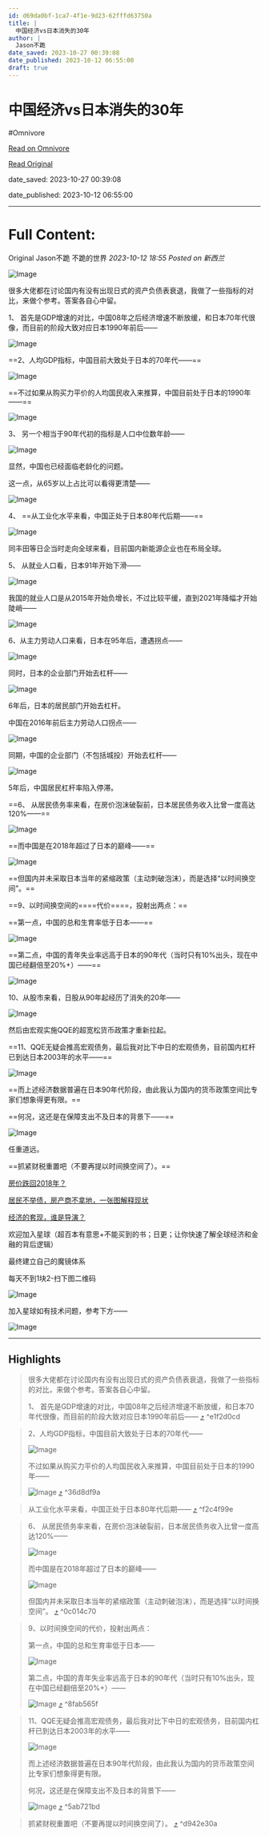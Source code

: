```yaml
---
id: d69da0bf-1ca7-4f1e-9d23-62fffd63750a
title: |
  中国经济vs日本消失的30年
author: |
  Jason不跪
date_saved: 2023-10-27 00:39:08
date_published: 2023-10-12 06:55:00
draft: true
---
```


# 中国经济vs日本消失的30年
#Omnivore

[Read on Omnivore](https://omnivore.app/me/vs-30-18b6f6dca5a)

[Read Original](https://mp.weixin.qq.com/s?__biz=MzkwOTU2NzM0NQ%3D%3D&chksm=c139f75ef64e7e487d99d2e99f061844a218fe70fef86ab56cf46934f703352948a7dd90d625&idx=1&mid=2247484224&scene=21&sn=0eb20adb9f6585acc36b0a6d173201f7)

date_saved: 2023-10-27 00:39:08

date_published: 2023-10-12 06:55:00

--- 

# Full Content: 

Original Jason不跪  不跪的世界 _2023-10-12 18:55_ _Posted on 新西兰_ 

![Image](https://proxy-prod.omnivore-image-cache.app/0x0,sssZRdtDoxXk7WtdhnHSBAn5c97iYPMZhOrKZD6KC_Io/https://mmbiz.qpic.cn/mmbiz_jpg/H9ujOOo7THhj1emWNicFjGAkNch5wSGTuoXLup7JsnGVSNcYkCU4yicopUz1SSlpkPqPZX44Wydcvsk45GNxzD4Q/640?wx_fmt=jpeg)

很多大佬都在讨论国内有没有出现日式的资产负债表衰退，我做了一些指标的对比，来做个参考。答案各自心中留。

1、 首先是GDP增速的对比，中国08年之后经济增速不断放缓，和日本70年代很像，而目前的阶段大致对应日本1990年前后——

![Image](https://proxy-prod.omnivore-image-cache.app/0x0,shwInAsUG2PLnej-91QwnZPBebEIM0DWHj7Uc6ZS9zTY/https://mmbiz.qpic.cn/mmbiz_png/H9ujOOo7THhj1emWNicFjGAkNch5wSGTuUoNVlXyZlARiah2ZUTHZkncHusc4prKSyHY3BGanuruX371Pkcuw8ZQ/640?wx_fmt=png)

==2、人均GDP指标，中国目前大致处于日本的70年代——==

![Image](https://proxy-prod.omnivore-image-cache.app/0x0,sWpSfZJ2j5pixDfI3IL5yzqTnnG1H1FpAkksr391haaE/https://mmbiz.qpic.cn/mmbiz_png/H9ujOOo7THhj1emWNicFjGAkNch5wSGTutL4GDgaRiaRzId3Ifu5lYGibDASArQA2emM71lCjwBS46xkG1YWVDVzg/640?wx_fmt=png)

==不过如果从购买力平价的人均国民收入来推算，中国目前处于日本的1990年——==

![Image](https://proxy-prod.omnivore-image-cache.app/0x0,s7nTu59UyEidQEztpjqtaDZOzZ1HaCatiASizY-SBq1M/https://mmbiz.qpic.cn/mmbiz_png/H9ujOOo7THhj1emWNicFjGAkNch5wSGTuNo4gyRicAZJXKr7AvHNpuwoiayp0g2gTDmZVUnT8gHTSPGno60hklZ4w/640?wx_fmt=png)

3、 另一个相当于90年代初的指标是人口中位数年龄——

![Image](https://proxy-prod.omnivore-image-cache.app/0x0,sdC8cFaKpo0hN6hmbghy1PCOLmxzZgyiUzG726yP_9Tk/https://mmbiz.qpic.cn/mmbiz_png/H9ujOOo7THhj1emWNicFjGAkNch5wSGTuBo7gD4Dq0YV5rb2hibx47l9DH8q8ema7vfXTx7QS8QbGJRoqDvXk84w/640?wx_fmt=png)

显然，中国也已经面临老龄化的问题。

这一点，从65岁以上占比可以看得更清楚——

![Image](https://proxy-prod.omnivore-image-cache.app/0x0,sPAUtrm7HKUw7NH0eb3RwP-Rav18b8M3295xHrf6LW4U/https://mmbiz.qpic.cn/mmbiz_png/H9ujOOo7THhj1emWNicFjGAkNch5wSGTuI6JNrVtJ7RRArA6aXXGqqOVqvcYJDc0OAQia8FyNCAXXEMVtia0ul7iaA/640?wx_fmt=png)

4、 ==从工业化水平来看，中国正处于日本80年代后期——==

![Image](https://proxy-prod.omnivore-image-cache.app/0x0,sYMCzTe9voDF92_eWXpcAiRmLM2i1GCFtMd0f4B3l_Ro/https://mmbiz.qpic.cn/mmbiz_png/H9ujOOo7THhj1emWNicFjGAkNch5wSGTu9T9MElNBjaricCKibcPcv0bRrOzhb8KfCeLfn0wiay0RhE0gC6ANtOy6A/640?wx_fmt=png)

同丰田等日企当时走向全球来看，目前国内新能源企业也在布局全球。

5、 从就业人口看，日本91年开始下滑——

![Image](https://proxy-prod.omnivore-image-cache.app/0x0,stCmTATJYpAUY66QKRz43sC1EbkeVe5HLVUzGhYvSgmY/https://mmbiz.qpic.cn/mmbiz_png/H9ujOOo7THhj1emWNicFjGAkNch5wSGTuy3nqtBDS4MliaZzn65KN3b8Nbicycxyibgs8nX1Ivxnorib4g4cZgOKNdA/640?wx_fmt=png)

我国的就业人口是从2015年开始负增长，不过比较平缓，直到2021年降幅才开始陡峭——

![Image](https://proxy-prod.omnivore-image-cache.app/0x0,spaw7QNyr2tQGyeCqb5Fr3JUMf2S70gmEU3Tr23Dn8RA/https://mmbiz.qpic.cn/mmbiz_png/H9ujOOo7THhj1emWNicFjGAkNch5wSGTut9DfHBhwK0BGHas72edRc7SPk10eeS5xONOAInKZorcMJkF4f8Oz1g/640?wx_fmt=png)

6、从主力劳动人口来看，日本在95年后，遭遇拐点——

![Image](https://proxy-prod.omnivore-image-cache.app/0x0,ssHj9hF3tzB69dG-ydjKzK-30fcqD0Mmj1ebFKTZme6Y/https://mmbiz.qpic.cn/mmbiz_png/H9ujOOo7THhj1emWNicFjGAkNch5wSGTuTvjaBcf3DppicqfNic5I1xCvUDVribmE9l9QPBeYFXRpTDwwyiay3AxcIQ/640?wx_fmt=png)

同时，日本的企业部门开始去杠杆——

![Image](https://proxy-prod.omnivore-image-cache.app/0x0,sC10zcF9uZsE58s1vz2noZaxd3HGmI0mbQs0leU_lw5g/https://mmbiz.qpic.cn/mmbiz_png/H9ujOOo7THhj1emWNicFjGAkNch5wSGTuiaAib5KrLlRywyupnqzAF4zbNicka220SkicOe94T5f3yGgtx32DEcZ24g/640?wx_fmt=png)

6年后，日本的居民部门开始去杠杆。

中国在2016年前后主力劳动人口拐点——

![Image](https://proxy-prod.omnivore-image-cache.app/0x0,s-7-HMS1B0I25cSnjlmDJa4dEYxo2BYr8icR18cbU5zU/https://mmbiz.qpic.cn/mmbiz_png/H9ujOOo7THhj1emWNicFjGAkNch5wSGTuy4GUl28VcUk97t9GfFv0edLGYSI5iaSjPp2kGBtyDs1n0xey5qibbiaicw/640?wx_fmt=png)

同期，中国的企业部门（不包括城投）开始去杠杆——

![Image](https://proxy-prod.omnivore-image-cache.app/0x0,sgZcUlNWY0AmKFU2kqGVMXjUE7gzHRWks3ii93svLIqM/https://mmbiz.qpic.cn/mmbiz_png/H9ujOOo7THhj1emWNicFjGAkNch5wSGTubkJnPM6jNXc94wmgo3YAicdlgNiamyZrV0OnGOpfmaocxowx6RHMick6Q/640?wx_fmt=png)

5年后，中国居民杠杆率陷入停滞。

==6、 从居民债务率来看，在房价泡沫破裂前，日本居民债务收入比曾一度高达120%——==

![Image](https://proxy-prod.omnivore-image-cache.app/0x0,sANVMySvoOE6jAK1CoINmPdjyeWtkH1V20P4IjVQLJsM/https://mmbiz.qpic.cn/mmbiz_png/H9ujOOo7THhj1emWNicFjGAkNch5wSGTuaFRDFfNtsicRS6KhO2CmYibr8Db0Fyw8icEgVbulicW5zibdCJz4Gsv4yqw/640?wx_fmt=png)

==而中国是在2018年超过了日本的巅峰——==

![Image](https://proxy-prod.omnivore-image-cache.app/0x0,sc0QilGXV35LklWxwjwN_90e1wZZpH9zxOK9HdrnoN3g/https://mmbiz.qpic.cn/mmbiz_png/H9ujOOo7THhj1emWNicFjGAkNch5wSGTultiajn4GvxRSiapGhhLgwxkOsvwSkDpPXUwPXWLlRvCpcWc6ahAEv3iaw/640?wx_fmt=png)

==但国内并未采取日本当年的紧缩政策（主动刺破泡沫），而是选择“以时间换空间”。==

==9、以时间换空间的====代价====，投射出两点：==

==第一点，中国的总和生育率低于日本——==

![Image](https://proxy-prod.omnivore-image-cache.app/0x0,sNRQDOF4TspjjC839QnVd45qkt43bUzkJHCXXYTLlb50/https://mmbiz.qpic.cn/mmbiz_png/H9ujOOo7THhj1emWNicFjGAkNch5wSGTuVzFey9fpSgulPwC3rlp7xEJAltECcQVqH5jyq9B5dd8wVhibnico14bw/640?wx_fmt=png)

==第二点，中国的青年失业率远高于日本的90年代（当时只有10%出头，现在中国已经翻倍至20%+）——==

![Image](https://proxy-prod.omnivore-image-cache.app/0x0,sGTNdPgB3L6UB8Yv9NwxP4sqJpOFKCeiA6y_-Pm-qNDA/https://mmbiz.qpic.cn/mmbiz_png/H9ujOOo7THhj1emWNicFjGAkNch5wSGTuMFicGq9NyialskK9F9KuZgGjYoBhsx9sXHdbU3kYlpeD2r7ibic0qgQ5UA/640?wx_fmt=png)

10、从股市来看，日股从90年起经历了消失的20年——

![Image](https://proxy-prod.omnivore-image-cache.app/0x0,sonbiD45Nt8koh9eoRT4Jn5Q29u0KiUTbgUBIwrSHgLE/https://mmbiz.qpic.cn/mmbiz_png/H9ujOOo7THhj1emWNicFjGAkNch5wSGTu6ddQpyEXI3kzYvkssG0wq6QYo6t1ZKY2qdPvl2ibc4sRCSqR9NcFCBg/640?wx_fmt=png)

然后由宏观实施QQE的超宽松货币政策才重新拉起。

==11、QQE无疑会推高宏观债务，最后我对比下中日的宏观债务，目前国内杠杆已到达日本2003年的水平——==

![Image](https://proxy-prod.omnivore-image-cache.app/0x0,sLTEYz6b6r0CsRr5G7guv754k3RjRIOgWjRK3VdJQukY/https://mmbiz.qpic.cn/mmbiz_png/H9ujOOo7THhj1emWNicFjGAkNch5wSGTu15y1onkf4lqeFo6WTqDp4JjLQRLg0cdUOcGnicQ8z4okwX7lLPuicIfg/640?wx_fmt=png)

==而上述经济数据普遍在日本90年代阶段，由此我认为国内的货币政策空间比专家们想象得更有限。==

==何况，这还是在保障支出不及日本的背景下——==

![Image](https://proxy-prod.omnivore-image-cache.app/0x0,s7K4Rqv5uoyqPu7PIn4AcuB6L0q1bMZIzH9JKKpYOqTE/https://mmbiz.qpic.cn/mmbiz_png/H9ujOOo7THhj1emWNicFjGAkNch5wSGTuHv39hO5sibrmfE9cBGVWg8icTJTWicNic5iby7JJ7KIB2Z6iaVC4ibkjOYZwg/640?wx_fmt=png)

任重道远。

==抓紧财税重置吧（不要再提以时间换空间了）。==

[房价跌回2018年？](http://mp.weixin.qq.com/s?%5F%5Fbiz=MzkwOTU2NzM0NQ==&mid=2247484107&idx=1&sn=a25e488c4a10b3e433e43adbb090be9d&chksm=c139f6d5f64e7fc3cf1839c505d50bf57f8c36bd066302adc37d02fa438856c667e69993814e&scene=21#wechat%5Fredirect)  

[居民不举债，房产商不拿地，一张图解释现状](http://mp.weixin.qq.com/s?%5F%5Fbiz=MzkwOTU2NzM0NQ==&mid=2247484069&idx=1&sn=24790945632354603092bd460d1961cf&chksm=c139f6bbf64e7fad82e30c676846224b904077bc0ec6fb00b0b7d010277edb395db3b6ba5cd8&scene=21#wechat%5Fredirect)  

[经济的套现，谁是导演？](http://mp.weixin.qq.com/s?%5F%5Fbiz=MzkwOTU2NzM0NQ==&mid=2247484035&idx=1&sn=bef2dee7bea10444108fa88985d2f947&chksm=c139f69df64e7f8b4065d32e7f0c19af73034abb7a8913329b4684dbe9bd827cf8b520b00e0c&scene=21#wechat%5Fredirect)

欢迎加入星球（超百本有意思+不能买到的书；日更；让你快速了解全球经济和金融的背后逻辑）

最终建立自己的魔镜体系

每天不到1块2-扫下图二维码

![Image](https://proxy-prod.omnivore-image-cache.app/0x0,sxMTi5RAzdZsZ1Ugmg2HM96_vur1w63S2hoBBPGF4yMI/https://mmbiz.qpic.cn/mmbiz_jpg/H9ujOOo7THhj1emWNicFjGAkNch5wSGTuxbl9ibtrqj4uDHibskibQEHRGdYoJ7f2lZxibSP4cAkqfFZvb2UyicWMjCQ/640?wx_fmt=jpeg&wxfrom=5&wx_lazy=1&wx_co=1)

加入星球如有技术问题，参考下方——

![Image](https://proxy-prod.omnivore-image-cache.app/0x0,sH3nV_MZsBmE7R7JbqTucrR0zzPLxCNRM6lvck1sxcMo/https://mmbiz.qpic.cn/mmbiz_png/ZdVicjJ0eCjlNeibVrvibiaelPdVibNxMTaWe4wSLVTLNSTRbETgtZ6jFvUEhgg2NhfRrLDuNhMBkKXpRACSoRRl1aA/640?wx_fmt=png&wxfrom=5&wx_lazy=1&wx_co=1)

---

## Highlights

> 很多大佬都在讨论国内有没有出现日式的资产负债表衰退，我做了一些指标的对比，来做个参考。答案各自心中留。
> 
> 1、 首先是GDP增速的对比，中国08年之后经济增速不断放缓，和日本70年代很像，而目前的阶段大致对应日本1990年前后—— [⤴️](https://omnivore.app/me/vs-30-18b6f6dca5a#e1f2d0cd-d540-467a-b559-3dee1bb551c6)  ^e1f2d0cd

> 2、人均GDP指标，中国目前大致处于日本的70年代——
> 
> ![Image](https://proxy-prod.omnivore-image-cache.app/0x0,sWpSfZJ2j5pixDfI3IL5yzqTnnG1H1FpAkksr391haaE/https://mmbiz.qpic.cn/mmbiz_png/H9ujOOo7THhj1emWNicFjGAkNch5wSGTutL4GDgaRiaRzId3Ifu5lYGibDASArQA2emM71lCjwBS46xkG1YWVDVzg/640?wx_fmt=png)
> 
> 不过如果从购买力平价的人均国民收入来推算，中国目前处于日本的1990年——
> 
> ![Image](https://proxy-prod.omnivore-image-cache.app/0x0,s7nTu59UyEidQEztpjqtaDZOzZ1HaCatiASizY-SBq1M/https://mmbiz.qpic.cn/mmbiz_png/H9ujOOo7THhj1emWNicFjGAkNch5wSGTuNo4gyRicAZJXKr7AvHNpuwoiayp0g2gTDmZVUnT8gHTSPGno60hklZ4w/640?wx_fmt=png) [⤴️](https://omnivore.app/me/vs-30-18b6f6dca5a#36d8df9a-0f32-4b69-9a59-6448ee46769d)  ^36d8df9a

> 从工业化水平来看，中国正处于日本80年代后期—— [⤴️](https://omnivore.app/me/vs-30-18b6f6dca5a#f2c4f99e-35f0-4620-b7d2-19de01cf0618)  ^f2c4f99e

> 6、 从居民债务率来看，在房价泡沫破裂前，日本居民债务收入比曾一度高达120%——
> 
> ![Image](https://proxy-prod.omnivore-image-cache.app/0x0,sANVMySvoOE6jAK1CoINmPdjyeWtkH1V20P4IjVQLJsM/https://mmbiz.qpic.cn/mmbiz_png/H9ujOOo7THhj1emWNicFjGAkNch5wSGTuaFRDFfNtsicRS6KhO2CmYibr8Db0Fyw8icEgVbulicW5zibdCJz4Gsv4yqw/640?wx_fmt=png)
> 
> 而中国是在2018年超过了日本的巅峰——
> 
> ![Image](https://proxy-prod.omnivore-image-cache.app/0x0,sc0QilGXV35LklWxwjwN_90e1wZZpH9zxOK9HdrnoN3g/https://mmbiz.qpic.cn/mmbiz_png/H9ujOOo7THhj1emWNicFjGAkNch5wSGTultiajn4GvxRSiapGhhLgwxkOsvwSkDpPXUwPXWLlRvCpcWc6ahAEv3iaw/640?wx_fmt=png)
> 
> 但国内并未采取日本当年的紧缩政策（主动刺破泡沫），而是选择“以时间换空间”。 [⤴️](https://omnivore.app/me/vs-30-18b6f6dca5a#0c014c70-2f17-4dd5-b40a-2bbe7b4a80f5)  ^0c014c70

> 9、以时间换空间的代价，投射出两点：
> 
> 第一点，中国的总和生育率低于日本——
> 
> ![Image](https://proxy-prod.omnivore-image-cache.app/0x0,sNRQDOF4TspjjC839QnVd45qkt43bUzkJHCXXYTLlb50/https://mmbiz.qpic.cn/mmbiz_png/H9ujOOo7THhj1emWNicFjGAkNch5wSGTuVzFey9fpSgulPwC3rlp7xEJAltECcQVqH5jyq9B5dd8wVhibnico14bw/640?wx_fmt=png)
> 
> 第二点，中国的青年失业率远高于日本的90年代（当时只有10%出头，现在中国已经翻倍至20%+）——
> 
> ![Image](https://proxy-prod.omnivore-image-cache.app/0x0,sGTNdPgB3L6UB8Yv9NwxP4sqJpOFKCeiA6y_-Pm-qNDA/https://mmbiz.qpic.cn/mmbiz_png/H9ujOOo7THhj1emWNicFjGAkNch5wSGTuMFicGq9NyialskK9F9KuZgGjYoBhsx9sXHdbU3kYlpeD2r7ibic0qgQ5UA/640?wx_fmt=png) [⤴️](https://omnivore.app/me/vs-30-18b6f6dca5a#8fab565f-141f-4e50-a1dc-c4882a78a65c)  ^8fab565f

> 11、QQE无疑会推高宏观债务，最后我对比下中日的宏观债务，目前国内杠杆已到达日本2003年的水平——
> 
> ![Image](https://proxy-prod.omnivore-image-cache.app/0x0,sLTEYz6b6r0CsRr5G7guv754k3RjRIOgWjRK3VdJQukY/https://mmbiz.qpic.cn/mmbiz_png/H9ujOOo7THhj1emWNicFjGAkNch5wSGTu15y1onkf4lqeFo6WTqDp4JjLQRLg0cdUOcGnicQ8z4okwX7lLPuicIfg/640?wx_fmt=png)
> 
> 而上述经济数据普遍在日本90年代阶段，由此我认为国内的货币政策空间比专家们想象得更有限。
> 
> 何况，这还是在保障支出不及日本的背景下——
> 
> ![Image](https://proxy-prod.omnivore-image-cache.app/0x0,s7K4Rqv5uoyqPu7PIn4AcuB6L0q1bMZIzH9JKKpYOqTE/https://mmbiz.qpic.cn/mmbiz_png/H9ujOOo7THhj1emWNicFjGAkNch5wSGTuHv39hO5sibrmfE9cBGVWg8icTJTWicNic5iby7JJ7KIB2Z6iaVC4ibkjOYZwg/640?wx_fmt=png) [⤴️](https://omnivore.app/me/vs-30-18b6f6dca5a#5ab721bd-d8bb-4561-8095-da0fc413d8c2)  ^5ab721bd

> 抓紧财税重置吧（不要再提以时间换空间了）。 [⤴️](https://omnivore.app/me/vs-30-18b6f6dca5a#d942e30a-d43b-4394-9191-82d62d55ca6b)  ^d942e30a

